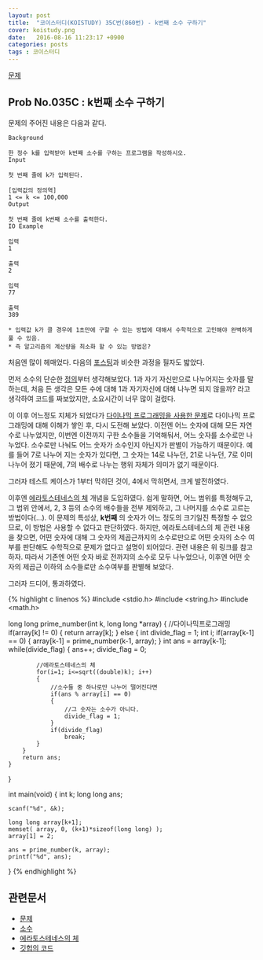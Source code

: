 ```yaml
---
layout: post
title:  "코이스터디(KOISTUDY) 35C번(860번) - k번째 소수 구하기"
cover: koistudy.png
date:   2016-08-16 11:23:17 +0900
categories: posts
tags : 코이스터디
---
```


[문제](http://koistudy.net/?mid=prob_page&NO=860)

## Prob No.035C : k번째 소수 구하기

문제의 주어진 내용은 다음과 같다.

    Background

    한 정수 k를 입력받아 k번째 소수를 구하는 프로그램을 작성하시오.
    Input

    첫 번째 줄에 k가 입력된다.

    [입력값의 정의역]
    1 <= k <= 100,000
    Output

    첫 번째 줄에 k번째 소수를 출력한다.
    IO Example

    입력
    1

    출력
    2

    입력
    77

    출력
    389

    * 입력값 k가 클 경우에 1초만에 구할 수 있는 방법에 대해서 수학적으로 고민해야 완벽하게 풀 수 있음.
    * 즉 알고리즘의 계산량을 최소화 할 수 있는 방법은?

처음엔 많이 헤매었다. 다음의 [포스팅](http://marobiana.tistory.com/89)과 비슷한 과정을 필자도 밟았다.

먼저 소수의 단순한 [정의](https://ko.wikipedia.org/wiki/소수_(수론))부터 생각해보았다. 1과 자기 자신만으로 나누어지는 숫자를 말하는데, 처음 든 생각은 모든 수에 대해 1과 자기자신에 대해 나누면 되지 않을까? 라고 생각하여 코드를 짜보았지만, 소요시간이 너무 많이 걸렸다.

이 이후 어느정도 지체가 되었다가 [다이나믹 프로그래밍을 사용한 문제](https://nugisquare.github.io/posts/2016/08/12/koi-155.html)로 다이나믹 프로그래밍에 대해 이해가 쌓인 후, 다시 도전해 보았다. 이전엔 어느 숫자에 대해 모든 자연수로 나누었지만, 이번엔 이전까지 구한 소수들을 기억해둬서, 어느 숫자를 소수로만 나누었다. 소수로만 나눠도 어느 숫자가 소수인지 아닌지가 판별이 가능하기 때문이다. 예를 들어 7로 나누어 지는 숫자가 있다면, 그 숫자는 14로 나누던, 21로 나누던, 7로 이미 나누어 졌기 때문에, 7의 배수로 나누는 행위 자체가 의미가 없기 때문이다.

그러자 테스트 케이스가 1부터 막히던 것이, 4에서 막히면서, 크게 발전하였다.

이후엔 [에라토스테네스의 체](https://namu.wiki/w/에라토스테네스의%20체) 개념을 도입하였다. 쉽게 말하면, 어느 범위를 특정해두고, 그 범위 안에서, 2, 3 등의 소수의 배수들을 전부 제외하고, 그 나머지를 소수로 고르는 방법이다(...). 이 문제의 특성상, **k번째** 의 숫자가 어느 정도의 크기일진 특정할 수 없으므로, 이 방법은 사용할 수 없다고 판단하였다. 하지만, 에라토스테네스의 체 관련 내용을 찾으면, 어떤 숫자에 대해 그 숫자의 제곱근까지의 소수로만으로 어떤 숫자의 소수 여부를 판단해도 수학적으로 문제가 없다고 설명이 되어있다. 관련 내용은 위 링크를 참고하자. 따라서 기존엔 어떤 숫자 바로 전까지의 소수로 모두 나누었으나, 이후엔 어떤 숫자의 제곱근 이하의 소수들로만 소수여부를 판별해 보았다.

그러자 드디어, 통과하였다.

{% highlight c linenos %}
#include <stdio.h>
#include <string.h>
#include <math.h>

long long prime_number(int k, long long *array)
{
    //다이나믹프로그래밍
	if(array[k] != 0)
	{
		return array[k];
	}
	else
	{
		int divide_flag = 1;
		int i;
		if(array[k-1] == 0)
		{
			array[k-1] = prime_number(k-1, array);
		}
		int ans = array[k-1];
		while(divide_flag)
		{
			ans++; divide_flag = 0;

            //에라토스테네스의 체
			for(i=1; i<=sqrt((double)k); i++)
			{
                //소수들 중 하나로만 나누어 떨어진다면
				if(ans % array[i] == 0)
				{
                    //그 숫자는 소수가 아니다.
					divide_flag = 1;
				}
				if(divide_flag)
					break;
			}
		}
		return ans;
	}
}

int main(void)
{
	int k;
	long long ans;

	scanf("%d", &k);

	long long array[k+1];
	memset( array, 0, (k+1)*sizeof(long long) );
	array[1] = 2;

	ans = prime_number(k, array);
	printf("%d", ans);
}
{% endhighlight %}

## 관련문서

- [문제](http://koistudy.net/?mid=prob_page&NO=860)
- [소수](https://ko.wikipedia.org/wiki/소수_(수론))
- [에라토스테네스의 체](https://namu.wiki/w/에라토스테네스의%20체)
- [깃헙의 코드](https://github.com/NugiSquare/C_Study/blob/master/koistudy/no860.c)
